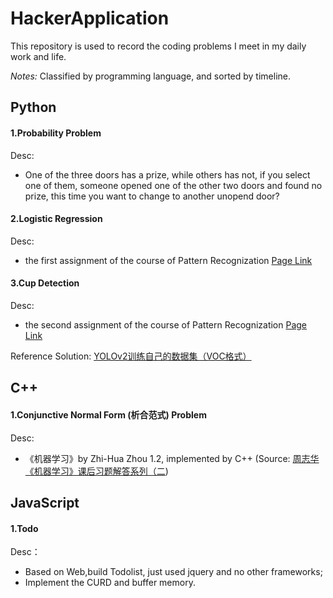 # HackerApplication

This repository is used to record the coding problems I meet in my daily work and life. 

*Notes:* Classified by programming language, and sorted by timeline.

## Python

#### 1.Probability Problem

Desc:

* One of the three doors has a prize, while others has not, if you select one of them, someone opened one of the other two doors and found no prize, this time you want to change to another unopend door?

#### 2.Logistic Regression

Desc:

* the first assignment of the course of Pattern Recognization [Page Link](http://sse.tongji.edu.cn/yingshen/course/PR2017Fall/assignments/assignment1.pdf)

#### 3.Cup Detection

Desc:

* the second assignment of the course of Pattern Recognization [Page Link](http://sse.tongji.edu.cn/yingshen/course/PR2017Fall/assignments/assignment2.pdf)

 Reference Solution: [YOLOv2训练自己的数据集（VOC格式）](http://blog.csdn.net/ch_liu23/article/details/53558549)

## C++

#### 1.Conjunctive Normal Form (析合范式) Problem

Desc:

* 《机器学习》by Zhi-Hua Zhou 1.2, implemented by C++ (Source: [周志华《机器学习》课后习题解答系列（二](http://blog.csdn.net/snoopy_yuan/article/details/62054718))


## JavaScript

#### 1.Todo

Desc：

* Based on Web,build Todolist, just used jquery and no other frameworks;
* Implement the CURD and buffer memory.

